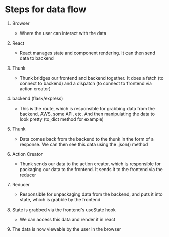 # Steps for data flow


1. Browser
    - Where the user can interact with the data
2. React
    - React manages state and component rendering. It can then send data to backend

3. Thunk
    - Thunk bridges our frontend and backend together. It does a fetch (to connect to backend) and a dispatch (to connect to frontend via action creator)

4. backend (flask/express)
    - This is the route, which is responsible for grabbing data from the backend, AWS, some API, etc. And then manipulating the data to look pretty  (to_dict method for example)

5. Thunk
    - Data comes back from the backend to the thunk in the form of a response. We can then see this data using the .json() method

6. Action Creator
    - Thunk sends our data to the action creator, which is responsible for packaging our data to the frontend. It sends it to the frontend via the reducer
7. Reducer
    - Responsible for unpackaging data from the backend, and puts it into state, which is grabble by the frontend
8. State is grabbed via the frontend's useState hook
    - We can access this data and render it in react
9. The data is now viewable by the user in the browser
